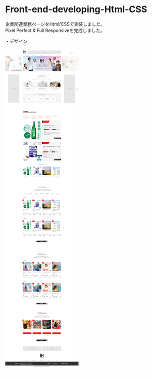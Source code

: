 # Front-end-developing-Html-CSS
企業関連業務ページをHtml/CSSで実装しました。<br>
Pixel Perfect &amp; Full Responsiveを完成しました。<br>

・デザイン: <br><br>
<img src="assets/images/background.jpg"/>
